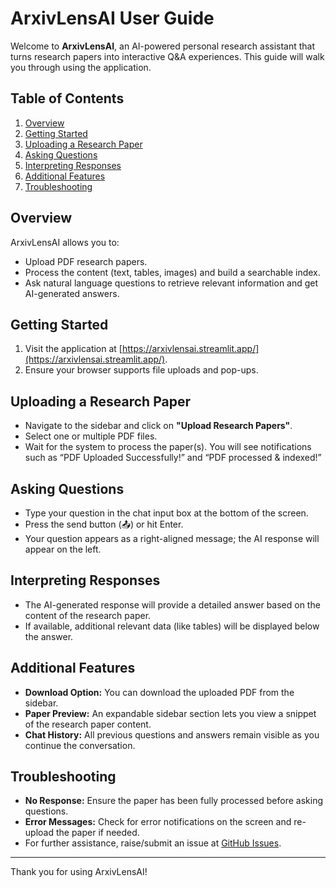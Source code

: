 # ArxivLensAI User Guide

Welcome to **ArxivLensAI**, an AI-powered personal research assistant that turns research papers into interactive Q&A experiences. This guide will walk you through using the application.

## Table of Contents
1. [Overview](#overview)
2. [Getting Started](#getting-started)
3. [Uploading a Research Paper](#uploading-a-research-paper)
4. [Asking Questions](#asking-questions)
5. [Interpreting Responses](#interpreting-responses)
6. [Additional Features](#additional-features)
7. [Troubleshooting](#troubleshooting)

## Overview
ArxivLensAI allows you to:
- Upload PDF research papers.
- Process the content (text, tables, images) and build a searchable index.
- Ask natural language questions to retrieve relevant information and get AI-generated answers.

## Getting Started
1. Visit the application at [https://arxivlensai.streamlit.app/](https://arxivlensai.streamlit.app/).
2. Ensure your browser supports file uploads and pop-ups.

## Uploading a Research Paper
- Navigate to the sidebar and click on **"Upload Research Papers"**.
- Select one or multiple PDF files.
- Wait for the system to process the paper(s). You will see notifications such as “PDF Uploaded Successfully!” and “PDF processed & indexed!”

## Asking Questions
- Type your question in the chat input box at the bottom of the screen.
- Press the send button (📤) or hit Enter.
- Your question appears as a right-aligned message; the AI response will appear on the left.

## Interpreting Responses
- The AI-generated response will provide a detailed answer based on the content of the research paper.
- If available, additional relevant data (like tables) will be displayed below the answer.

## Additional Features
- **Download Option:** You can download the uploaded PDF from the sidebar.
- **Paper Preview:** An expandable sidebar section lets you view a snippet of the research paper content.
- **Chat History:** All previous questions and answers remain visible as you continue the conversation.

## Troubleshooting
- **No Response:** Ensure the paper has been fully processed before asking questions.
- **Error Messages:** Check for error notifications on the screen and re-upload the paper if needed.
- For further assistance, raise/submit an issue at [GitHub Issues](https://github.com/pranavsinghpatil/ArxivLensAI/issues/new).

---

Thank you for using ArxivLensAI!
